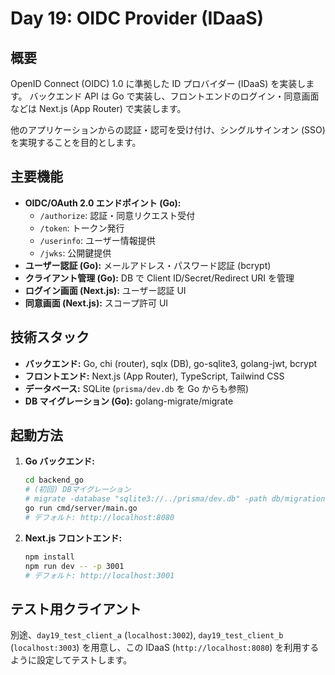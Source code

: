 # Day 19: OIDC Provider (IDaaS)

## 概要

OpenID Connect (OIDC) 1.0 に準拠した ID プロバイダー (IDaaS) を実装します。
バックエンド API は Go で実装し、フロントエンドのログイン・同意画面などは Next.js (App Router) で実装します。

他のアプリケーションからの認証・認可を受け付け、シングルサインオン (SSO) を実現することを目的とします。

## 主要機能

*   **OIDC/OAuth 2.0 エンドポイント (Go):**
    *   `/authorize`: 認証・同意リクエスト受付
    *   `/token`: トークン発行
    *   `/userinfo`: ユーザー情報提供
    *   `/jwks`: 公開鍵提供
*   **ユーザー認証 (Go):** メールアドレス・パスワード認証 (bcrypt)
*   **クライアント管理 (Go):** DB で Client ID/Secret/Redirect URI を管理
*   **ログイン画面 (Next.js):** ユーザー認証 UI
*   **同意画面 (Next.js):** スコープ許可 UI

## 技術スタック

*   **バックエンド:** Go, chi (router), sqlx (DB), go-sqlite3, golang-jwt, bcrypt
*   **フロントエンド:** Next.js (App Router), TypeScript, Tailwind CSS
*   **データベース:** SQLite (`prisma/dev.db` を Go からも参照)
*   **DB マイグレーション (Go):** golang-migrate/migrate

## 起動方法

1.  **Go バックエンド:**
    ```bash
    cd backend_go
    # (初回) DBマイグレーション
    # migrate -database "sqlite3://../prisma/dev.db" -path db/migrations up
    go run cmd/server/main.go
    # デフォルト: http://localhost:8080
    ```
2.  **Next.js フロントエンド:**
    ```bash
    npm install
    npm run dev -- -p 3001
    # デフォルト: http://localhost:3001
    ```

## テスト用クライアント

別途、`day19_test_client_a` (`localhost:3002`), `day19_test_client_b` (`localhost:3003`) を用意し、この IDaaS (`http://localhost:8080`) を利用するように設定してテストします。
